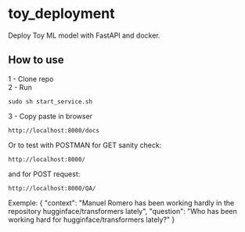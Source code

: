 # toy_deployment
Deploy Toy ML model with FastAPI and docker.

## How to use
1 - Clone repo   
2 - Run 
```
sudo sh start_service.sh
```  
3 - Copy paste in browser
```  
http://localhost:8000/docs
```  
Or to test with POSTMAN for GET sanity check: 
```
http://localhost:8000/
```

and for POST request:
```  
http://localhost:8000/QA/
```  

Exemple: 
{
 "context": "Manuel Romero has been working hardly in the repository hugginface/transformers lately",
 "question": "Who has been working hard for hugginface/transformers lately?"
 }
